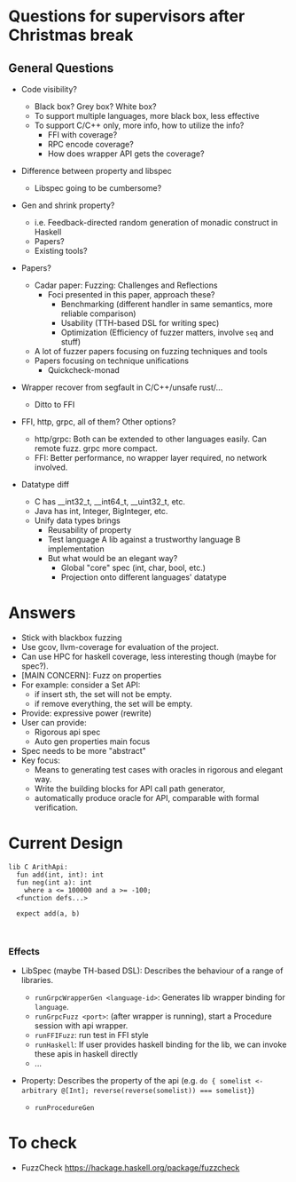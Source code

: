 # Questions for supervisors after Christmas break

## General Questions
- Code visibility?
  - Black box? Grey box? White box?
  - To support multiple languages, more black box, less effective
  - To support C/C++ only, more info, how to utilize the info?
    -  FFI with coverage?
    -  RPC encode coverage?
      - How does wrapper API gets the coverage?


- Difference between property and libspec
  - Libspec going to be cumbersome?

- Gen and shrink property?
  - i.e. Feedback-directed random generation of monadic construct in Haskell
  - Papers?
  - Existing tools?

- Papers?
  - Cadar paper: Fuzzing: Challenges and Reflections
    - Foci presented in this paper, approach these?
      - Benchmarking (different handler in same semantics, more reliable comparison)
      - Usability (TTH-based DSL for writing spec)
      - Optimization (Efficiency of fuzzer matters, involve `seq` and stuff)
  - A lot of fuzzer papers focusing on fuzzing techniques and tools
  - Papers focusing on technique unifications
    - Quickcheck-monad

- Wrapper recover from segfault in C/C++/unsafe rust/...
  - Ditto to FFI

- FFI, http, grpc, all of them? Other options?
  - http/grpc: Both can be extended to other languages easily. Can remote fuzz. grpc more compact.
  - FFI: Better performance, no wrapper layer required, no network involved.

- Datatype diff
  - C has __int32_t, __int64_t, __uint32_t, etc.
  - Java has int, Integer, BigInteger, etc.
  - Unify data types brings
    - Reusability of property
    - Test language A lib against a trustworthy language B implementation
    - But what would be an elegant way?
      - Global "core" spec (int, char, bool, etc.)
      - Projection onto different languages' datatype


# Answers
- Stick with blackbox fuzzing
- Use gcov, llvm-coverage for evaluation of the project.
- Can use HPC for haskell coverage, less interesting though (maybe for spec?).
- [MAIN CONCERN]: Fuzz on properties
- For example: consider a Set API:
  - if insert sth, the set will not be empty.
  - if remove everything, the set will be empty.
- Provide: expressive power (rewrite)
- User can provide:
  - Rigorous api spec
  - Auto gen properties main focus
- Spec needs to be more "abstract"
- Key focus:
  - Means to generating test cases with oracles in rigorous and elegant way.
  - Write the building blocks for API call path generator,
  - automatically produce oracle for API, comparable with formal verification.
# Current Design

```
lib C ArithApi:
  fun add(int, int): int
  fun neg(int a): int
    where a <= 100000 and a >= -100;
  <function defs...>

  expect add(a, b)



```

### Effects
- LibSpec (maybe TH-based DSL): Describes the behaviour of a range of libraries.
  - `runGrpcWrapperGen <language-id>`: Generates lib wrapper binding for `language`.
  - `runGrpcFuzz <port>`: (after wrapper is running), start a Procedure session with api wrapper.
  - `runFFIFuzz`: run test in FFI style
  - `runHaskell`: If user provides haskell binding for the lib, we can invoke these apis in haskell directly
  - ...

- Property: Describes the property of the api (e.g. `do { somelist <- arbitrary @[Int]; reverse(reverse(somelist)) === somelist}`)
  - `runProcedureGen`


# To check
- FuzzCheck https://hackage.haskell.org/package/fuzzcheck
